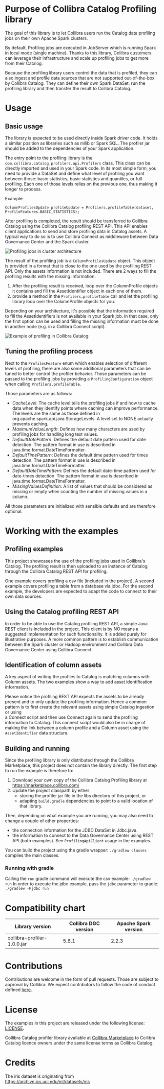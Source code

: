 # Purpose of Collibra Catalog Profiling library

The goal of this library is to let Collibra users run the Catalog data profiling jobs 
on their own Apache Spark clusters. 

By default, Profiling jobs are executed in JobServer which is running Spark in 
local mode (single machine). Thanks to this library, Collibra customers can 
leverage their infrastructure and scale up profiling jobs to get more from their 
Catalog.

Because the profiling library users control the data that is profiled, they can also 
ingest and profile data sources that are not supported out-of-the-box by Collibra 
Catalog. They can define their own Spark DataSet, run the profiling library and then 
transfer the result to Collibra Catalog.   

# Usage

## Basic usage
The library is expected to be used directly inside Spark driver code. It holds a 
similar position as libraries such as mllib or Spark SQL. The profiler jar should be
added to the dependencies of your Spark application.

The entry point to the profiling library is the 
`com.collibra.catalog.profilers.api.Profilers` class. This class can be directly imported
and used in your Spark code. In its most simple form, you need to provide a DataSet and 
define what level of profiling you want between those: basic statistics, basic statistics
and quantiles, or full profiling. Each one of those levels relies on the previous one, thus
making it longer to process.

Example:  
```
ColumnProfilesUpdate profileUpdate = Profilers.profileTable(dataset, ProfileFeatures.BASIC_STATISTICS);
```

After profiling is completed, the result should be transferred to Collibra Catalog
using the Collibra Catalog profiling REST API. This API enables client applications 
to send and store profiling data in Catalog assets.  A typical way to do so is 
to use Collibra Connect as middleware between Data Governance Center and the Spark 
cluster.

![Profiling jobs in cluster architecture](doc/profiling_jobs_in_cluster_small.png "Example of architecture for running profiling jobs in a cluster")

The result of the profiling job is a `ColumnProfilesUpdate` object. This object is 
provided in a format that is close to the one used by the profiling REST API. 
Only the assets information is not included. There are 2 ways to fill the profiling 
results with the missing information:
1. After the profiling result is received, loop over the ColumnProfile objects it 
contains and fill the AssetIdentifier object in each one of them.
2. provide a method in the `Profilers.profileTable` call and let the profiling library
loop over the ColumnProfile objects for you.

Depending on your architecture, it's possible that the information required to fill the 
AssetIdentifiers is not available in your Spark job. In that case, only the first option 
can be used and filling the missing information must be done in another node (e.g. in a
Collibra Connect script).  

![Example of profiling in Collibra Catalog](doc/iris_class_profile_small.png "Example of profiling in Collibra Catalog")

## Tuning the profiling process

Next to the `ProfilesFeature` enum which enables selection of different levels of profiling,
there are also some additional parameters that can be tuned to better control the profiler
behavior. Those parameters can be passed to the profiling jobs by providing a 
`ProfilingConfiguration` object when calling `Profilers.profileTable`.

Those parameters are as follows:
* _CacheLevel_: The cache level tells the profiling jobs if and how to cache data when 
                they identify points where caching can improve performance. The levels 
                are the same as those defined in org.apache.spark.api.java.StorageLevels.
                A level set to NONE actually prevents caching.
* _MaximumValueLength_: Defines how many characters are used by profiling jobs for handling 
                        long text values.
* _DefaultDatePattern_: Defines the default date pattern used for date detection.
                        The pattern format in use is described in java.time.format.DateTimeFormatter.
* _DefaultTimePattern_: Defines the default time pattern used for times detection.
                        The pattern format in use is described in java.time.format.DateTimeFormatter.
* _DefaultDateTimePattern_: Defines the default date-time pattern used for date-times detection.
                            The pattern format in use is described in java.time.format.DateTimeFormatter.
* _MissingValuesDefinition_: A list of values that should be considered as missing or empty 
                             when counting the number of missing values in a column.

All those parameters are initialized with sensible defaults and are therefore optional.

# Working with the examples

## Profiling examples

This project showcases the use of the profiling jobs used in Collibra's
Catalog.
The profiling result is then uploaded to an instance of Catalog through
the Collibra Catalog REST API for profiling.

One example covers profiling a csv file (included in the project).
A second example covers profiling a table from a database via jdbc. For the second
example, the developers are expected to adapt the code to connect to their own data 
sources.

## Using the Catalog profiling REST API

In order to be able to use the Catalog profiling REST API, a simple Java
REST client is included in the project. This client is by NO means a
suggested implementation for such functionality. It is added purely for
illustrative purposes. A more common pattern is to establish communication 
between the Spark cluster or Hadoop environment and 
Collibra Data Governance Center using Collibra Connect. 

## Identification of column assets

A key aspect of writing the profiles to Catalog is matching columns with
Column assets. The two examples show a way to add asset identification
information.

Please notice the profiling REST API expects the assets to be already present
and to only update the profiling information. Hence a common pattern is to 
first create the relevant assets using simple Catalog ingestion or using  
a Connect script and then use Connect again to send the profiling information
to Catalog. This connect script would also be in charge of making the link 
between a column profile and a Column asset using the `AssetIdentifier` data 
structure.  

## Building and running

Since the profiling library is only distributed through the Collibra Marketplace, 
this project does not contain the library directly. The first step to run the example
is therefore to:
1. Download your own copy of the Collibra Catalog Profiling library at https://marketplace.collibra.com/
2. Update the project classpath by either
    * storing the profiler jar file in the libs directory of this project, or
    * adapting `build.gradle` dependencies to point to a valid location of that library.
    
Then, depending on what example you are running, you may also need to change a
couple of other properties:
* the connection information for the JDBC DataSet in Jdbc.java.
* the information to connect to the Data Governance Center using REST API 
  (both examples). See `ProfilingApiClient` usage in the examples.
  
You can build the project using the gradle wrapper: `./gradlew classes` compiles the main
classes.

### Running with gradle

Calling the `run` gradle command will execute the csv example:
`./gradlew run`
In order to execute the jdbc example, pass the `jdbc` parameter to
gradle: `./gradlew -Pjdbc run`

# Compatibility chart

| Library version             | Collibra DGC version | Apache Spark version |
|-----------------------------|----------------------|----------------------|
| collibra-profiler-1.0.0.jar | 5.6.1                | 2.2.3                |


# Contributions

Contributions are welcome in the form of pull requests. Those are subject to approval by Collibra.
We expect contributors to follow the code of conduct defined [here](CODE_OF_CONDUCT.md). 

# License

The examples in this project are released under the following license: [LICENSE](LICENSE).

Collibra Catalog profiler library available at [Collibra Marketplace](https://marketplace.collibra.com/listings/collibra-catalog-profiler/)
to Collibra Catalog licence owners under the same license terms as Collibra Catalog.

# Credits

The iris dataset is originating from https://archive.ics.uci.edu/ml/datasets/iris
